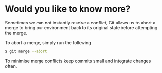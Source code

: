 # Would you like to know more?

Sometimes we can not instantly resolve a conflict, Git allows us to abort a merge to bring our environment back to its original state before attempting the merge. 

To abort a merge, simply run the following
```sh
$ git merge --abort
```

To minimise merge conflicts keep commits small and integrate changes often.